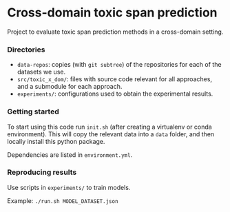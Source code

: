 # Cross-domain toxic span prediction
Project to evaluate toxic span prediction methods in a cross-domain setting.

### Directories 
- `data-repos`:  copies (with `git subtree`) of the repositories for each of the datasets we use.
- `src/toxic_x_dom/`: files with source code relevant for all approaches, and a submodule for 
each approach.
- `experiments/`: configurations used to obtain the experimental results.

### Getting started
To start using this code run `init.sh` (after creating a virtualenv or conda environment).
This will copy the relevant data into a `data` folder, and then locally install this python package. 

Dependencies are listed in `environment.yml`.

### Reproducing results
Use scripts in `experiments/` to train models.

Example: `./run.sh MODEL_DATASET.json`
